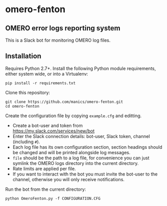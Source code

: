 omero-fenton
===========

OMERO error logs reporting system
---------------------------------

This is a Slack bot for monitoring OMERO log files.

Installation
------------

Requires Python 2.7+. Install the following Python module requirements, either system wide, or into a Virtualenv:

    pip install -r requirements.txt

Clone this repository:

    git clone https://github.com/manics/omero-fenton.git
    cd omero-fenton


Create the configuration file by copying `example.cfg` and editting.

* Create a bot-user and token from https://my.slack.com/services/new/bot
* Enter the Slack connection details: bot-user, Slack token, channel (including `#`).
* Each log file has its own configuration section, section headings should be changed and will be printed alongside log messages.
* `file` should be the path to a log file, for convenience you can just symlink the OMERO logs directory into the current directory.
* Rate limits are applied per file.
* If you want to interact with the bot you must invite the bot-user to the channel, otherwise you will only receive notifications.

Run the bot from the current directory:

```
python OmeroFenton.py -f CONFIGURATION.CFG
```
